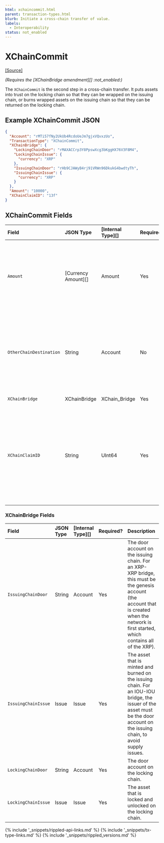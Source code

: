 ```yaml
---
html: xchaincommit.html 
parent: transaction-types.html
blurb: Initiate a cross-chain transfer of value.
labels:
  - Interoperability
status: not_enabled
---
```

# XChainCommit
[[Source]](https://github.com/XRPLF/rippled/blob/master/src/ripple/protocol/impl/TxFormats.cpp#L408-L416 "Source")

_(Requires the [XChainBridge amendment][] :not_enabled:)_

The `XChainCommit` is the second step in a cross-chain transfer. It puts assets into trust on the locking chain so that they can be wrapped on the issuing chain, or burns wrapped assets on the issuing chain so that they can be returned on the locking chain.


## Example XChainCommit JSON

```json
{
  "Account": "rMTi57fNy2UkUb4RcdoUeJm7gjxVQvxzUo",
  "TransactionType": "XChainCommit",
  "XChainBridge": {
    "LockingChainDoor": "rMAXACCrp3Y8PpswXcg3bKggHX76V3F8M4",
    "LockingChainIssue": {
      "currency": "XRP"
    },
    "IssuingChainDoor": "rHb9CJAWyB4rj91VRWn96DkukG4bwdtyTh",
    "IssuingChainIssue": {
      "currency": "XRP"
    }
  },
  "Amount": "10000",
  "XChainClaimID": "13f"
}
```


## XChainCommit Fields

| Field                   | JSON Type           | [Internal Type][] | Required? | Description |
|:------------------------|:--------------------|:------------------|:----------|-------------|
| `Amount`                | [Currency Amount][] | Amount            | Yes       | The asset to commit, and the quantity. This must match the door account's `LockingChainIssue` (if on the locking chain) or the door account's `IssuingChainIssue` (if on the issuing chain). |
| `OtherChainDestination` | String              | Account           | No        | The destination account on the destination chain. If this is not specified, the account that submitted the `XChainCreateClaimID` transaction on the destination chain will need to submit a `XChainClaim` transaction to claim the funds. |
| `XChainBridge`          | XChainBridge        | XChain_Bridge     | Yes       | The bridge to use to transfer funds. |
| `XChainClaimID`         | String              | UInt64            | Yes       | The unique integer ID for a cross-chain transfer. This must be acquired on the destination chain (via a `XChainCreateClaimID` transaction) and checked from a validated ledger before submitting this transaction. If an incorrect sequence number is specified, the funds will be lost. |


### XChainBridge Fields

| Field               | JSON Type | [Internal Type][] | Required? | Description     |
|:--------------------|:----------|:------------------|:----------|:----------------|
| `IssuingChainDoor`  | String    | Account           | Yes       | The door account on the issuing chain. For an XRP-XRP bridge, this must be the genesis account (the account that is created when the network is first started, which contains all of the XRP). |
| `IssuingChainIssue` | Issue     | Issue             | Yes       | The asset that is minted and burned on the issuing chain. For an IOU-IOU bridge, the issuer of the asset must be the door account on the issuing chain, to avoid supply issues. |
| `LockingChainDoor`  | String    | Account           | Yes       | The door account on the locking chain. |
| `LockingChainIssue` | Issue     | Issue             | Yes       | The asset that is locked and unlocked on the locking chain. |


<!--{# common link defs #}-->
{% include '_snippets/rippled-api-links.md' %}
{% include '_snippets/tx-type-links.md' %}
{% include '_snippets/rippled_versions.md' %}
